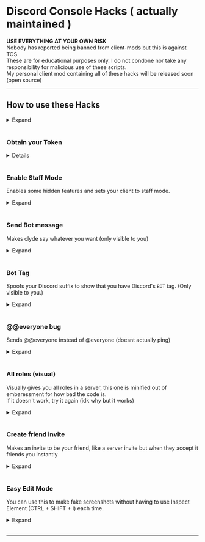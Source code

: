 # Discord Console Hacks ( actually maintained )

**USE EVERYTHING AT YOUR OWN RISK** <br>
Nobody has reported being banned from client-mods but this is against TOS. <br>
These are for educational purposes only. I do not condone nor take any responsibility for malicious use of these scripts. <br>
My personal client mod containing all of these hacks will be released soon (open source)

***
## How to use these Hacks
<details>
<summary>Expand</summary>
<br>
1. Press CTRL + SHIFT + I to toggle Developer Tools <br>
2. Click on "Console" if not already selected <br>
3. Paste the script in the command field <br>
4. Press enter <br>

<br>
</details>
<br>


### Obtain your Token
<details>
Copies your Token into the clipboard.<br>
**:warning: DO NOT GIVE THIS TO ANYONE. It grants full access to your account.**


Paste this into the console (while being logged in):

```js
let wpRequire;
window.webpackChunkdiscord_app.push([[Symbol()], {}, (x) => (wpRequire = x)]);
for (const module of Object.keys(wpRequire.c).map((x) => wpRequire.c[x].exports).filter((x) => x)) {
    if (module.default && module.default['getToken'] !== undefined)
        copy(module.default.getToken())
}
console.log('your token has been copied to your clipboard')
```

The token should be in your clipboard now.<br>
Please be careful when pasting the token, sending it to someone is like giving away your address, keys and passport/ID.<br>

</details>
<br>

### Enable Staff Mode

Enables some hidden features and sets your client to staff mode.

<details>
<summary>Expand</summary>
 
This will trick your client into thinking that you are a staff member of Discord (by modifiying certain flags) and will also allow you to access the experiments tab, developer options, and more. (In these menus you can get unreleased Discord updates, emulate a different client, generate build overrides and more.)

```js
let wpRequire;
window.webpackChunkdiscord_app.push([[Symbol()], {}, (x) => (wpRequire = x)]);
let user = Object.values(wpRequire.c).find((x)=> x?.exports?.default?.getCurrentUser && x?.exports?.default?._dispatcher?._actionHandlers).exports.default
module = Object.values(user._dispatcher._actionHandlers._dependencyGraph.nodes);

user.getCurrentUser().flags |= 1;
module.find((x)=>x.name === "DeveloperExperimentStore").actionHandler["CONNECTION_OPEN"]();
try {module.find((x)=>x.name === "ExperimentStore").actionHandler["OVERLAY_INITIALIZE"]({user:{flags: 1}})} catch {}
module.find((x)=>x.name === "ExperimentStore").storeDidChange()
```
<br>

</details>
<br>

### Send Bot message

Makes clyde say whatever you want (only visible to you)

<details>
<summary>Expand</summary>

Bot tag code:
```js
let MESSAGE_TO_SEND = 'bobs';

(()=>{
    let wpRequire;
    window.webpackChunkdiscord_app.push([[Symbol()], {}, (x) => (wpRequire = x)]);
    let Flux;
    for (const module of Object.keys(wpRequire.c).map((x) => wpRequire.c[x].exports).filter((x) => x)) {
        if (module.default && module.default['sendBotMessage'] !== undefined) {
            ((mod)=>{
                mod.sendBotMessage(window.location.pathname.slice(10).split('/')[1], MESSAGE_TO_SEND)
            })(module.default)
        }      
    }
})()
```
<br>
</details>
<br>

### Bot Tag

Spoofs your Discord suffix to show that you have Discord's `BOT` tag. (Only visible to you.)

<details>
<summary>Expand</summary>

Bot tag code:
```js
let wpRequire;
window.webpackChunkdiscord_app.push([[Symbol()], {}, (x) => (wpRequire = x)]);
for (const module of Object.keys(wpRequire.c).map((x) => wpRequire.c[x].exports).filter((x) => x)) {
    if (module.default && module.default['getCurrentUser'] !== undefined)
        module.default.getCurrentUser().bot = true
}
```
<br>
</details>
<br>

### @@everyone bug

Sends @@everyone instead of @everyone (doesnt actually ping)

<details>
<summary>Expand</summary>

code:
```js
(()=>{
    let wpRequire;
    window.webpackChunkdiscord_app.push([[Symbol()], {}, (x) => (wpRequire = x)]);
    let Flux;
    for (const module of Object.keys(wpRequire.c).map((x) => wpRequire.c[x].exports).filter((x) => x)) {
        if (module['Store'] !== undefined && module['Dispatcher'] !== undefined) {
            ((Flux)=>{
                let getStore = (name) => { return Flux.Store.getAll().find(store => Flux.Store.prototype.getName.call(store) === name) }
                let role = Object.values(getStore("GuildStore").getGuild(getStore("SelectedGuildStore").getGuildId()).roles).at(-1)
                console.log(`<@&${role.id}>`)
            })(module.default)
        }      
    }
})()
```
<br>
</details>
<br>

### All roles (visual)

Visually gives you all roles in a server, this one is minified out of embaressment for how bad the code is.<br>
if it doesn't work, try it again (idk why but it works)

<details>
<summary>Expand</summary>

code:
```js
(()=>{let e,t,d,l;window.webpackChunkdiscord_app.push([[Symbol()],{},t=>e=t]);for(const r of Object.keys(e.c).map((t=>e.c[t].exports)).filter((e=>e)))r.default&&void 0!==r.default.getSelfMember&&(r.default,l=r.default),void 0!==r.Store&&void 0!==r.Dispatcher&&(e=>{let r=t=>e.Store.getAll().find((d=>e.Store.prototype.getName.call(d)===t));t=r("GuildStore").getGuild(r("SelectedGuildStore").getGuildId()),d=r("UserStore").getCurrentUser().id,Object.values(t.roles).forEach((e=>{l.getMembers(t.id).find((e=>e.userId==d)).roles.push(e.id)}))})(r.default)})();
```
<br>
</details>
<br>

### Create friend invite

Makes an invite to be your friend, like a server invite but when they accept it friends you instantly

<details>
<summary>Expand</summary>

friend invite code:
```js
let wpRequire;
window.webpackChunkdiscord_app.push([[Symbol()], {}, (x) => (wpRequire = x)]);
for (const module of Object.keys(wpRequire.c).map((x) => wpRequire.c[x].exports).filter((x) => x)) {
    if (module.default && module.default['createFriendInvite'] !== undefined)
        copy("https://discord.gg/" + (1, await module.default.createFriendInvite()).code)
}
```
<br>
</details>
<br>

### Easy Edit Mode

You can use this to make fake screenshots without having to use Inspect Element (CTRL + SHIFT + I) each time.

<details>
<summary>Expand</summary>

```js
document.designMode = 'on'
```

</details>
<br>

***
